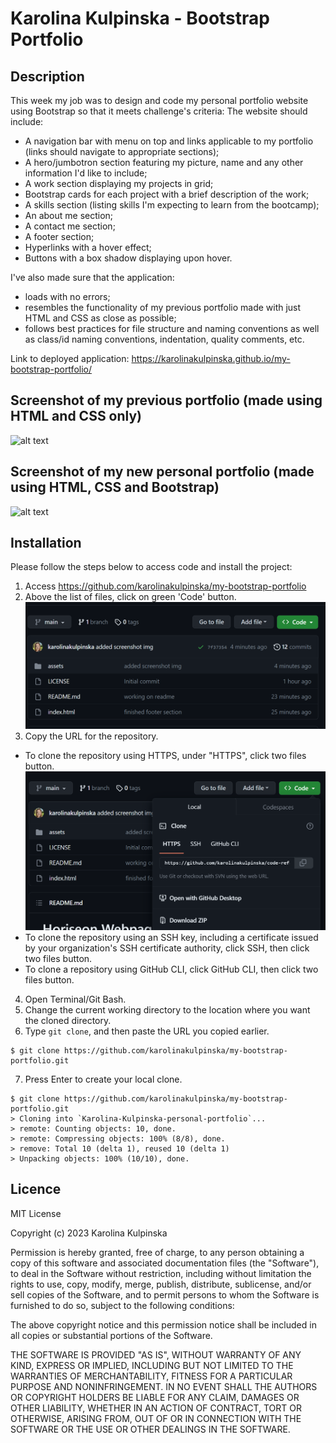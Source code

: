 # Karolina Kulpinska - Bootstrap Portfolio

## Description

This week my job was to design and code my personal portfolio website using Bootstrap so that it meets challenge's criteria:
The website should include:
* A navigation bar with menu on top and links applicable to my portfolio (links should navigate to appropriate sections);
* A hero/jumbotron section featuring my picture, name and any other information I'd like to include;
* A work section displaying my projects in grid;
* Bootstrap cards for each project with a brief description of the work;
* A skills section (listing skills I'm expecting to learn from the bootcamp);
* An about me section;
* A contact me section;
* A footer section;
* Hyperlinks with a hover effect;
* Buttons with a box shadow displaying upon hover.


I've also made sure that the application:
* loads with no errors;
* resembles the functionality of my previous portfolio made with just HTML and CSS as close as possible;
* follows best practices for file structure and naming conventions as well as class/id naming conventions, indentation, quality comments, etc.

Link to deployed application: https://karolinakulpinska.github.io/my-bootstrap-portfolio/

## Screenshot of my previous portfolio (made using HTML and CSS only)

![alt text](./assets/images/screenshot-old.png)

## Screenshot of my new personal portfolio (made using HTML, CSS and Bootstrap)

![alt text](./assets/images/screenshot-new.png)

## Installation

Please follow the steps below to access code and install the project:

1. Access https://github.com/karolinakulpinska/my-bootstrap-portfolio
2. Above the list of files, click on green 'Code' button. 
![alt text](./assets/images/code-button.png)
3. Copy the URL for the repository.
- To clone the repository using HTTPS, under "HTTPS", click two files button.
![alt text](./assets/images/copy-to-clipboard.png)
- To clone the repository using an SSH key, including a certificate issued by your organization's SSH certificate authority, click SSH, then click two files button.
- To clone a repository using GitHub CLI, click GitHub CLI, then click two files button.
4. Open Terminal/Git Bash.
5. Change the current working directory to the location where you want the cloned directory.
6. Type `git clone`, and then paste the URL you copied earlier.

```
$ git clone https://github.com/karolinakulpinska/my-bootstrap-portfolio.git

```
7. Press Enter to create your local clone.

```
$ git clone https://github.com/karolinakulpinska/my-bootstrap-portfolio.git
> Cloning into `Karolina-Kulpinska-personal-portfolio`...
> remote: Counting objects: 10, done.
> remote: Compressing objects: 100% (8/8), done.
> remove: Total 10 (delta 1), reused 10 (delta 1)
> Unpacking objects: 100% (10/10), done.

```

## Licence

MIT License

Copyright (c) 2023 Karolina Kulpinska 

Permission is hereby granted, free of charge, to any person obtaining a copy
of this software and associated documentation files (the "Software"), to deal
in the Software without restriction, including without limitation the rights
to use, copy, modify, merge, publish, distribute, sublicense, and/or sell
copies of the Software, and to permit persons to whom the Software is
furnished to do so, subject to the following conditions:

The above copyright notice and this permission notice shall be included in all
copies or substantial portions of the Software.

THE SOFTWARE IS PROVIDED "AS IS", WITHOUT WARRANTY OF ANY KIND, EXPRESS OR
IMPLIED, INCLUDING BUT NOT LIMITED TO THE WARRANTIES OF MERCHANTABILITY,
FITNESS FOR A PARTICULAR PURPOSE AND NONINFRINGEMENT. IN NO EVENT SHALL THE
AUTHORS OR COPYRIGHT HOLDERS BE LIABLE FOR ANY CLAIM, DAMAGES OR OTHER
LIABILITY, WHETHER IN AN ACTION OF CONTRACT, TORT OR OTHERWISE, ARISING FROM,
OUT OF OR IN CONNECTION WITH THE SOFTWARE OR THE USE OR OTHER DEALINGS IN THE
SOFTWARE.